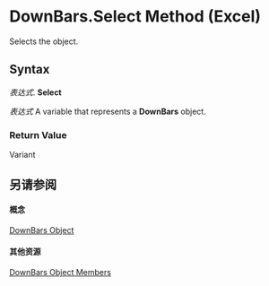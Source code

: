 
# DownBars.Select Method (Excel)

Selects the object.


## Syntax

 _表达式_. **Select**

 _表达式_ A variable that represents a **DownBars** object.


### Return Value

Variant


## 另请参阅


#### 概念


[DownBars Object](23623e02-44c7-a6b2-e3a8-fffc4f7b3164.md)
#### 其他资源


[DownBars Object Members](http://msdn.microsoft.com/library/0bd813b8-2213-ada2-5a3c-e9b96b67cea9%28Office.15%29.aspx)